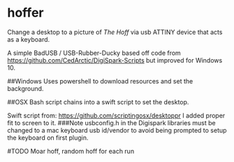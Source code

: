 # hoffer

Change a desktop to a picture of *The Hoff* via usb ATTINY device that acts as a keyboard.

A simple BadUSB / USB-Rubber-Ducky based off code from https://github.com/CedArctic/DigiSpark-Scripts but improved for Windows 10.

##Windows
Uses powershell to download resources and set the background.

##OSX
Bash script chains into a swift script to set the desktop.

Swift script from: https://github.com/scriptingosx/desktoppr
I added proper fit to screen to it.
###Note
usbconfig.h in the Digispark libraries must be changed to a mac keyboard usb id/vendor to avoid being prompted to setup the keyboard on first plugin.

#TODO
Moar hoff, random hoff for each run


